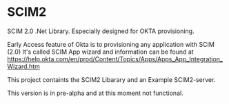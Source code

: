 # SCIM2
SCIM 2.0 .Net Library. Especially designed for OKTA provisioning.

Early Access feature of Okta is to provisioning any application with SCIM (2.0)
It's called SCIM App wizard and information can be found at https://help.okta.com/en/prod/Content/Topics/Apps/Apps_App_Integration_Wizard.htm

This project containts the SCIM2 Libarary and an Example SCIM2-server.

This version is in pre-alpha and at this moment not functional.
